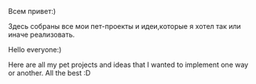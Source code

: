 Всем привет:)

Здесь собраны все мои пет-проекты и идеи,которые я хотел так или иначе реализовать.




Hello everyone:)

Here are all my pet projects and ideas that I wanted to implement one way or another.
All the best :D
